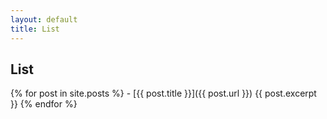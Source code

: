 ```yaml
---
layout: default
title: List
---
```

## List
{% for post in site.posts %}
    - [{{ post.title }}]({{ post.url }})
    {{ post.excerpt }}
{% endfor %}